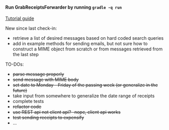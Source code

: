 #### Run GrabReceiptsForwarder by running `gradle -q run`

[Tutorial guide](https://developers.google.com/gmail/api/quickstart/java)

New since last check-in:
* retrieve a list of desired messages based on hard coded search queries
* add in example methods for sending emails, but not sure how to construct a MIME object from scratch or from messages retrieved from the last step

TO-DOs:
* ~~parse message properly~~
* ~~send message with MIME body~~
* ~~set date to Monday - Friday of the passing week (or generalize in the future)~~
* take input from somewhere to generalize the date range of receipts
* complete tests
* ~~refactor code~~
* ~~use REST api not client api? -nope, client api works~~
* ~~test sending receipts to expensify~~
* ...
